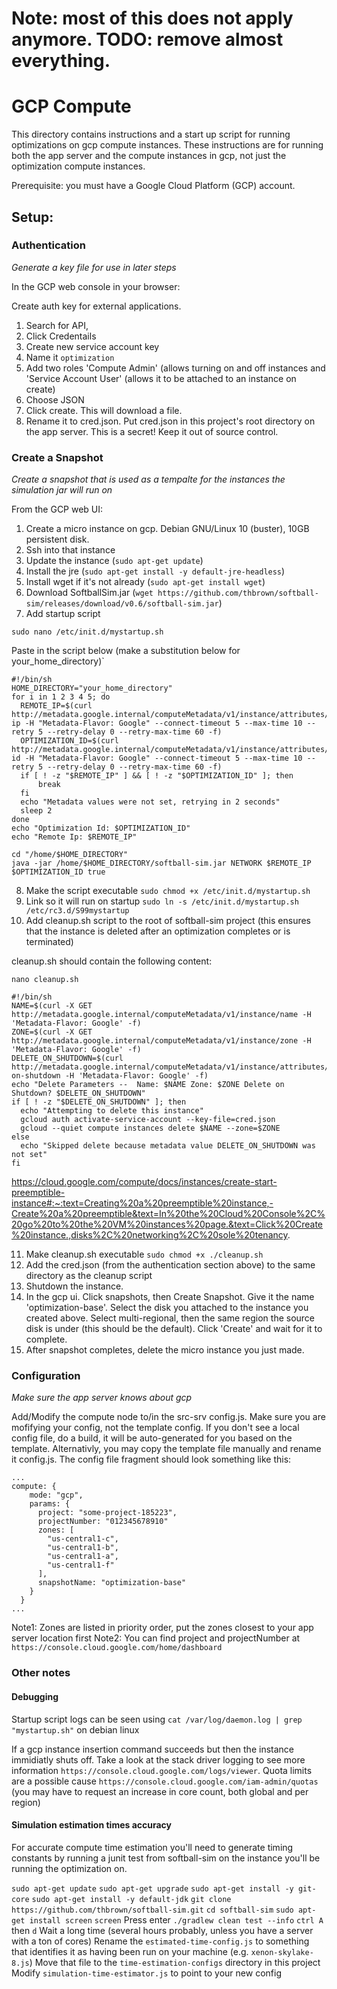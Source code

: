 # Note: most of this does not apply anymore. TODO: remove almost everything.

# GCP Compute

This directory contains instructions and a start up script for running optimizations on gcp compute instances. These
instructions are for running both the app server and the compute instances in gcp, not just the optimization compute instances.

Prerequisite: you must have a Google Cloud Platform (GCP) account.

## Setup:

### Authentication

_Generate a key file for use in later steps_

In the GCP web console in your browser:

Create auth key for external applications.

1. Search for API,
2. Click Credentails
3. Create new service account key
4. Name it `optimization`
5. Add two roles 'Compute Admin' (allows turning on and off instances and 'Service Account User' (allows it to be attached to an instance on create)
6. Choose JSON
7. Click create. This will download a file.
8. Rename it to cred.json. Put cred.json in this project's root directory on the app server. This is a secret! Keep it out of source control.

### Create a Snapshot

_Create a snapshot that is used as a tempalte for the instances the simulation jar will run on_

From the GCP web UI:

1. Create a micro instance on gcp. Debian GNU/Linux 10 (buster), 10GB persistent disk.
2. Ssh into that instance
3. Update the instance (`sudo apt-get update`)
4. Install the jre (`sudo apt-get install -y default-jre-headless`)
5. Install wget if it's not already (`sudo apt-get install wget`)
6. Download SoftballSim.jar (`wget https://github.com/thbrown/softball-sim/releases/download/v0.6/softball-sim.jar`)
7. Add startup script

`sudo nano /etc/init.d/mystartup.sh`

Paste in the script below (make a substitution below for your_home_directory)`

```
#!/bin/sh
HOME_DIRECTORY="your_home_directory"
for i in 1 2 3 4 5; do
  REMOTE_IP=$(curl http://metadata.google.internal/computeMetadata/v1/instance/attributes/remote-ip -H "Metadata-Flavor: Google" --connect-timeout 5 --max-time 10 --retry 5 --retry-delay 0 --retry-max-time 60 -f)
  OPTIMIZATION_ID=$(curl http://metadata.google.internal/computeMetadata/v1/instance/attributes/optimization-id -H "Metadata-Flavor: Google" --connect-timeout 5 --max-time 10 --retry 5 --retry-delay 0 --retry-max-time 60 -f)
  if [ ! -z "$REMOTE_IP" ] && [ ! -z "$OPTIMIZATION_ID" ]; then
      break
  fi
  echo "Metadata values were not set, retrying in 2 seconds"
  sleep 2
done
echo "Optimization Id: $OPTIMIZATION_ID"
echo "Remote Ip: $REMOTE_IP"

cd "/home/$HOME_DIRECTORY"
java -jar /home/$HOME_DIRECTORY/softball-sim.jar NETWORK $REMOTE_IP $OPTIMIZATION_ID true
```

8. Make the script executable `sudo chmod +x /etc/init.d/mystartup.sh`
9. Link so it will run on startup `sudo ln -s /etc/init.d/mystartup.sh /etc/rc3.d/S99mystartup`
10. Add cleanup.sh script to the root of softball-sim project (this ensures that the instance is deleted after an optimization completes or is terminated)

cleanup.sh should contain the following content:

`nano cleanup.sh`

```
#!/bin/sh
NAME=$(curl -X GET http://metadata.google.internal/computeMetadata/v1/instance/name -H 'Metadata-Flavor: Google' -f)
ZONE=$(curl -X GET http://metadata.google.internal/computeMetadata/v1/instance/zone -H 'Metadata-Flavor: Google' -f)
DELETE_ON_SHUTDOWN=$(curl http://metadata.google.internal/computeMetadata/v1/instance/attributes/delete-on-shutdown -H 'Metadata-Flavor: Google' -f)
echo "Delete Parameters --  Name: $NAME Zone: $ZONE Delete on Shutdown? $DELETE_ON_SHUTDOWN"
if [ ! -z "$DELETE_ON_SHUTDOWN" ]; then
  echo "Attempting to delete this instance"
  gcloud auth activate-service-account --key-file=cred.json
  gcloud --quiet compute instances delete $NAME --zone=$ZONE
else
  echo "Skipped delete because metadata value DELETE_ON_SHUTDOWN was not set"
fi
```

https://cloud.google.com/compute/docs/instances/create-start-preemptible-instance#:~:text=Creating%20a%20preemptible%20instance,-Create%20a%20preemptible&text=In%20the%20Cloud%20Console%2C%20go%20to%20the%20VM%20instances%20page.&text=Click%20Create%20instance.,disks%2C%20networking%2C%20sole%20tenancy.

11. Make cleanup.sh executable `sudo chmod +x ./cleanup.sh`
12. Add the cred.json (from the authentication section above) to the same directory as the cleanup script
13. Shutdown the instance.
14. In the gcp ui. Click snapshots, then Create Snapshot. Give it the name 'optimization-base'. Select the disk you attached to the instance you created above. Select multi-regional, then the same region the source disk is under (this should be the default). Click 'Create' and wait for it to complete.
15. After snapshot completes, delete the micro instance you just made.

### Configuration

_Make sure the app server knows about gcp_

Add/Modify the compute node to/in the src-srv config.js. Make sure you are mofifying your config, not the template config. If you don't see a local config file, do a build, it will be auto-generated for you based on the template. Alternativly, you may copy the template file manually and rename it config.js. The config file fragment should look something like this:

```
...
compute: {
    mode: "gcp",
    params: {
      project: "some-project-185223",
      projectNumber: "012345678910"
      zones: [
        "us-central1-c",
        "us-central1-b",
        "us-central1-a",
        "us-central1-f"
      ],
      snapshotName: "optimization-base"
    }
  }
...
```

Note1: Zones are listed in priority order, put the zones closest to your app server location first
Note2: You can find project and projectNumber at `https://console.cloud.google.com/home/dashboard`

### Other notes

#### Debugging

Startup script logs can be seen using `cat /var/log/daemon.log | grep "mystartup.sh"` on debian linux

If a gcp instance insertion command succeeds but then the instance immidiatly shuts off. Take a look at the stack
driver logging to see more information `https://console.cloud.google.com/logs/viewer`. Quota limits are a possible
cause `https://console.cloud.google.com/iam-admin/quotas` (you may have to request an increase in core count, both global and per region)

#### Simulation estimation times accuracy

For accurate compute time estimation you'll need to generate timing constants by running a junit test
from softball-sim on the instance you'll be running the optimization on.

`sudo apt-get update`
`sudo apt-get upgrade`
`sudo apt-get install -y git-core`
`sudo apt-get install -y default-jdk`
`git clone https://github.com/thbrown/softball-sim.git`
`cd softball-sim`
`sudo apt-get install screen`
`screen`
Press enter
`./gradlew clean test --info`
`ctrl A` then `d`
Wait a long time (several hours probably, unless you have a server with a ton of cores)
Rename the `estimated-time-config.js` to something that identifies it as having been run on your machine (e.g. `xenon-skylake-8.js`)
Move that file to the `time-estimation-configs` directory in this project
Modify `simulation-time-estimator.js` to point to your new config

